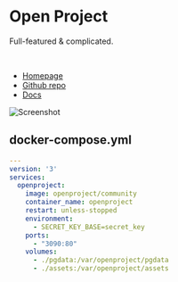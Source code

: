 # Open Project
Full-featured & complicated.

<br>

- [Homepage](https://openproject.org/)
- [Github repo](https://github.com/opf/openproject)
- [Docs](https://docs.openproject.org/)

![Screenshot](openproject.png)


## docker-compose.yml
```yml
---
version: '3'
services:
  openproject:
    image: openproject/community
    container_name: openproject
    restart: unless-stopped
    environment:
      - SECRET_KEY_BASE=secret_key
    ports:
      - "3090:80"
    volumes:
      - ./pgdata:/var/openproject/pgdata
      - ./assets:/var/openproject/assets
```